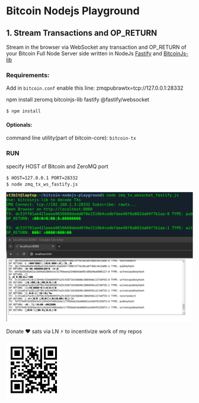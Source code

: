 # Bitcoin Nodejs Playground

## 1. Stream Transactions and OP_RETURN

Stream in the browser via WebSocket any transaction and OP_RETURN of your Bitcoin Full Node
Server side written in NodeJs [Fastify](https://github.com/fastify) and [BitcoinJs-lib](https://github.com/bitcoinjs/bitcoinjs-lib)

### Requirements:
Add in `bitcoin.conf` enable this line:
zmqpubrawtx=tcp://127.0.0.1:28332

npm install zeromq bitcoinjs-lib fastify @fastify/websocket

```bash
$ npm install
```

#### Optionals:
command line utility(part of bitcoin-core): `bitcoin-tx`

### RUN
specify HOST of Bitcoin and ZeroMQ port

```bash
$ HOST=127.0.0.1 PORT=28332
$ node zmq_tx_ws_fastify.js 
```

![](images/zmq_tx_wesocket_fastify.gif)


Donate ❤️ sats via LN ⚡ to incentivize work of my repos

[![image](https://raw.githubusercontent.com/st3b1t/st3b1t/main/donate.png)](https://getalby.com/p/st3b1t)

